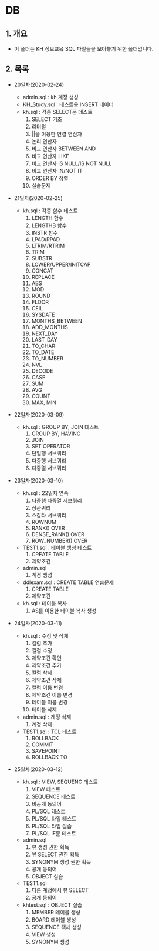 # DB

## 1. 개요
- 이 폴더는 KH 정보교육 SQL 파일들을 모아놓기 위한 폴더입니다.

## 2. 목록
- 20일차(2020-02-24)
  - admin.sql : kh 계정 생성
  - KH_Study.sql : 테스트용 INSERT 데이터
  - kh.sql : 각종 SELECT문 테스트
    1. SELECT 기초
    2. 리터럴
    3. ||을 이용한 연결 연산자
    4. 논리 연산자
    5. 비교 연산자 BETWEEN AND
    6. 비교 연산자 LIKE
    7. 비교 연산자 IS NULL/IS NOT NULL
    8. 비교 연산자 IN/NOT IT
    9. ORDER BY 정렬
    10. 실습문제

- 21일차(2020-02-25)
  - kh.sql : 각종 함수 테스트
    1. LENGTH 함수
    2. LENGTHB 함수
    3. INSTR 함수
    4. LPAD/RPAD
    5. LTRIM/RTRIM
    6. TRIM
    7. SUBSTR
    8. LOWER/UPPER/INITCAP
    9. CONCAT
    10. REPLACE
    11. ABS
    12. MOD
    13. ROUND
    14. FLOOR
    15. CEIL
    16. SYSDATE
    17. MONTHS_BETWEEN
    18. ADD_MONTHS
    19. NEXT_DAY
    20. LAST_DAY
    21. TO_CHAR
    22. TO_DATE
    23. TO_NUMBER
    24. NVL
    25. DECODE
    26. CASE
    27. SUM
    28. AVG
    29. COUNT
    30. MAX, MIN

- 22일차(2020-03-09)
  - kh.sql : GROUP BY, JOIN 테스트
    1. GROUP BY, HAVING
    2. JOIN
    3. SET OPERATOR
    4. 단일행 서브쿼리
    5. 다중행 서브쿼리
    6. 다중열 서브쿼리

- 23일차(2020-03-10)
  - kh.sql : 22일차 연속
    1. 다중행 다중열 서브쿼리
    2. 상관쿼리
    3. 스칼라 서브쿼리
    4. ROWNUM
    5. RANK() OVER
    6. DENSE_RANK() OVER
    7. ROW_NUMBER() OVER
  - TEST1.sql : 테이블 생성 테스트
    1. CREATE TABLE
    2. 제약조건
  - admin.sql
    1. 계정 생성
  - ddlexam.sql : CREATE TABLE 연습문제
    1. CREATE TABLE
    2. 제약조건
  - kh.sql : 테이블 복사
    1. AS를 이용한 테이블 복사 생성
- 24일차(2020-03-11)
  - kh.sql : 수정 및 삭제
    1. 컬럼 추가
    2. 컬럼 수정
    3. 제약조건 확인
    4. 제약조건 추가
    5. 컬럼 삭제
    6. 제약조건 삭제
    7. 컬럼 이름 변경
    8. 제약조건 이름 변경
    9. 테이블 이름 변경
    10. 테이블 삭제
  - admin.sql : 계정 삭제
    1. 계정 삭제
  - TEST1.sql : TCL 테스트
    1. ROLLBACK
    2. COMMIT
    3. SAVEPOINT
    4. ROLLBACK TO
- 25일차(2020-03-12)
  - kh.sql : VIEW, SEQUENC 테스트
    1. VIEW 테스트
    2. SEQUENCE 테스트
    3. 비공개 동의어
    4. PL/SQL 테스트
    5. PL/SQL 타입 테스트
    6. PL/SQL 타입 실습
    7. PL/SQL IF문 테스트
  - admin.sql
    1. 뷰 생성 권한 획득
    2. 뷰 SELECT 권한 획득
    3. SYNONYM 생성 권한 획득
    4. 공개 동의어
    5. OBJECT 실습
  - TEST1.sql
    1. 다른 계정에서 뷰 SELECT
    2. 공개 동의어
  - khtest.sql : OBJECT 실습
    1. MEMBER 테이블 생성
    2. BOARD 테이블 생성
    3. SEQUENCE 객체 생성
    4. VIEW 생성
    5. SYNONYM 생성
